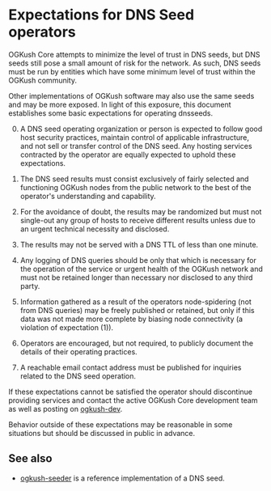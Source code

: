 Expectations for DNS Seed operators
====================================

OGKush Core attempts to minimize the level of trust in DNS seeds,
but DNS seeds still pose a small amount of risk for the network.
As such, DNS seeds must be run by entities which have some minimum
level of trust within the OGKush community.

Other implementations of OGKush software may also use the same
seeds and may be more exposed. In light of this exposure, this
document establishes some basic expectations for operating dnsseeds.

0. A DNS seed operating organization or person is expected to follow good
host security practices, maintain control of applicable infrastructure,
and not sell or transfer control of the DNS seed. Any hosting services
contracted by the operator are equally expected to uphold these expectations.

1. The DNS seed results must consist exclusively of fairly selected and
functioning OGKush nodes from the public network to the best of the
operator's understanding and capability.

2. For the avoidance of doubt, the results may be randomized but must not
single-out any group of hosts to receive different results unless due to an
urgent technical necessity and disclosed.

3. The results may not be served with a DNS TTL of less than one minute.

4. Any logging of DNS queries should be only that which is necessary
for the operation of the service or urgent health of the OGKush
network and must not be retained longer than necessary nor disclosed
to any third party.

5. Information gathered as a result of the operators node-spidering
(not from DNS queries) may be freely published or retained, but only
if this data was not made more complete by biasing node connectivity
(a violation of expectation (1)).

6. Operators are encouraged, but not required, to publicly document the
details of their operating practices.

7. A reachable email contact address must be published for inquiries
related to the DNS seed operation.

If these expectations cannot be satisfied the operator should
discontinue providing services and contact the active OGKush
Core development team as well as posting on
[ogkush-dev](https://groups.google.com/forum/#!forum/ogkush-dev).

Behavior outside of these expectations may be reasonable in some
situations but should be discussed in public in advance.

See also
----------
- [ogkush-seeder](https://github.com/pooler/ogkush-seeder) is a reference implementation of a DNS seed.
